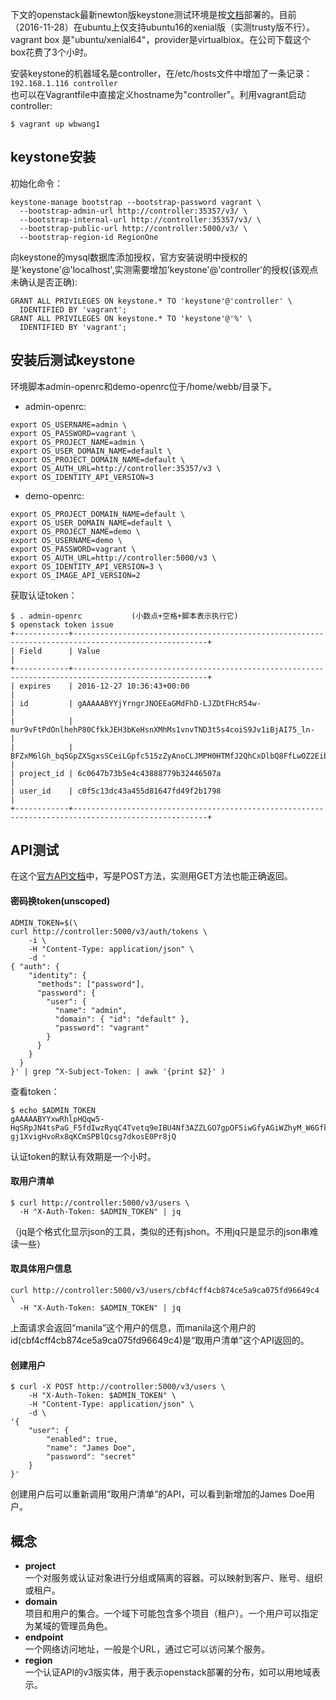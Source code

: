 下文的openstack最新newton版keystone测试环境是按[文档](http://docs.openstack.org/newton/install-guide-ubuntu/keystone.html)部署的。目前（2016-11-28）在ubuntu上仅支持ubuntu16的xenial版（实测trusty版不行）。
vagrant box 是"ubuntu/xenial64"，provider是virtualbiox。在公司下载这个box花费了3个小时。  

安装keystone的机器域名是controller，在/etc/hosts文件中增加了一条记录：  
```192.168.1.116 controller```  
也可以在Vagrantfile中直接定义hostname为"controller"。利用vagrant启动controller:  
```
$ vagrant up wbwang1
```
## keystone安装
初始化命令：
```
keystone-manage bootstrap --bootstrap-password vagrant \
  --bootstrap-admin-url http://controller:35357/v3/ \
  --bootstrap-internal-url http://controller:35357/v3/ \
  --bootstrap-public-url http://controller:5000/v3/ \
  --bootstrap-region-id RegionOne
```

向keystone的mysql数据库添加授权，官方安装说明中授权的是'keystone'@'localhost',实测需要增加'keystone'@'controller'的授权(该观点未确认是否正确):
```
GRANT ALL PRIVILEGES ON keystone.* TO 'keystone'@'controller' \
  IDENTIFIED BY 'vagrant';
GRANT ALL PRIVILEGES ON keystone.* TO 'keystone'@'%' \
  IDENTIFIED BY 'vagrant';
```
## 安装后测试keystone
环境脚本admin-openrc和demo-openrc位于/home/webb/目录下。
 - admin-openrc:
```
export OS_USERNAME=admin \
export OS_PASSWORD=vagrant \
export OS_PROJECT_NAME=admin \
export OS_USER_DOMAIN_NAME=default \
export OS_PROJECT_DOMAIN_NAME=default \
export OS_AUTH_URL=http://controller:35357/v3 \
export OS_IDENTITY_API_VERSION=3
```
 - demo-openrc:
```
export OS_PROJECT_DOMAIN_NAME=default \
export OS_USER_DOMAIN_NAME=default \
export OS_PROJECT_NAME=demo \
export OS_USERNAME=demo \
export OS_PASSWORD=vagrant \
export OS_AUTH_URL=http://controller:5000/v3 \
export OS_IDENTITY_API_VERSION=3 \
export OS_IMAGE_API_VERSION=2
```
获取认证token：
```
$ . admin-openrc           (小数点+空格+脚本表示执行它)
$ openstack token issue
+------------+----------------------------------------------------------------------------------------------------+
| Field      | Value                                                                                              |
+------------+----------------------------------------------------------------------------------------------------+
| expires    | 2016-12-27 10:36:43+00:00                                                                          |
| id         | gAAAAABYYjYrngrJNOEEaGMdFhD-LJZDtFHcR54w-                                                          |
|            | mur9vFtPdOnlhehP80CfkkJEH3bKeHsnXMhMs1vnvTND3t5s4coiS9Jv1iBjAI75_ln-                               |
|            | BFZxM6lGh_bq5GpZXSgxsSCeiLGpfc515zZyAnoCLJMPH0HTMfJ2QhCxDlbQ8FfLwOZ2EibH0c                         |
| project_id | 6c0647b73b5e4c43888779b32446507a                                                                   |
| user_id    | c0f5c13dc43a455d81647fd49f2b1798                                                                   |
+------------+----------------------------------------------------------------------------------------------------+
```
## API测试
在这个[官方API文档](http://developer.openstack.org/api-ref/identity/v3/?expanded=password-authentication-with-unscoped-authorization-detail)中，写是POST方法，实测用GET方法也能正确返回。
#### 密码换token(unscoped)
```
ADMIN_TOKEN=$(\
curl http://controller:5000/v3/auth/tokens \
    -i \
    -H "Content-Type: application/json" \
    -d '
{ "auth": {
    "identity": {
      "methods": ["password"],
      "password": {
        "user": {
          "name": "admin",
          "domain": { "id": "default" },
          "password": "vagrant"
        }
      }
    }
  }
}' | grep ^X-Subject-Token: | awk '{print $2}' )
```
查看token：
```
$ echo $ADMIN_TOKEN
gAAAAABYYxwRhlpHQqw5-HqSRpJN4tsPaG_F5fdIwzRyqC4Tvetq9eIBU4Nf3AZZLGO7gpOF5iwGfyAGiWZhyM_W6GfklKknUEb6K6SctH_TZP87M7NLIC91MN_0-gj1XvigHvoRx8qKCmSPBlQcsg7dkosE0Pr8jQ
```
认证token的默认有效期是一个小时。  

#### 取用户清单
```
$ curl http://controller:5000/v3/users \
  -H "X-Auth-Token: $ADMIN_TOKEN" | jq
```
（jq是个格式化显示json的工具，类似的还有jshon。不用jq只是显示的json串难读一些）  

#### 取具体用户信息
```
curl http://controller:5000/v3/users/cbf4cff4cb874ce5a9ca075fd96649c4 \
  -H "X-Auth-Token: $ADMIN_TOKEN" | jq
```
上面请求会返回“manila”这个用户的信息，而manila这个用户的id(cbf4cff4cb874ce5a9ca075fd96649c4)是“取用户清单”这个API返回的。

#### 创建用户
```
$ curl -X POST http://controller:5000/v3/users \
    -H "X-Auth-Token: $ADMIN_TOKEN" \
    -H "Content-Type: application/json" \
    -d \
'{
    "user": {
        "enabled": true,
        "name": "James Doe",
        "password": "secret"
    }
}'
```
创建用户后可以重新调用“取用户清单”的API，可以看到新增加的James Doe用户。
## 概念
 - **project**  
    一个对服务或认证对象进行分组或隔离的容器。可以映射到客户、账号、组织或租户。
 - **domain**   
    项目和用户的集合。一个域下可能包含多个项目（租户）。一个用户可以指定为某域的管理员角色。
 - **endpoint**  
    一个网络访问地址，一般是个URL，通过它可以访问某个服务。
 - **region**  
    一个认证API的v3版实体，用于表示openstack部署的分布，如可以用地域表示。